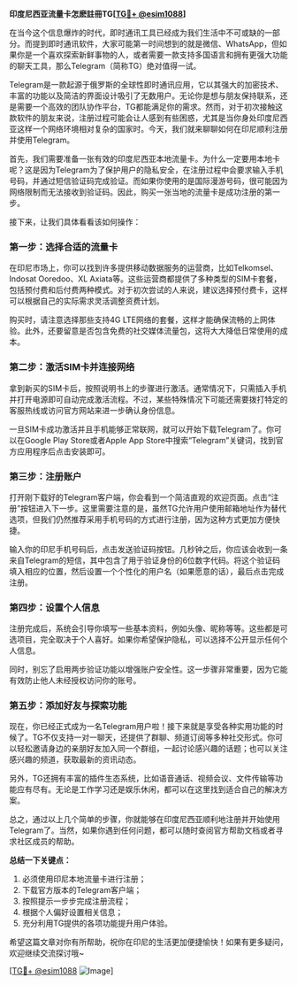 **印度尼西亚流量卡怎麽註冊TG[[TG💪+ @esim1088](https://t.me/s/esim1088)]**

在当今这个信息爆炸的时代，即时通讯工具已经成为我们生活中不可或缺的一部分。而提到即时通讯软件，大家可能第一时间想到的就是微信、WhatsApp，但如果你是一个喜欢探索新鲜事物的人，或者需要一款支持多国语言和拥有更强大功能的聊天工具，那么Telegram（简称TG）绝对值得一试。

Telegram是一款起源于俄罗斯的全球性即时通讯应用，它以其强大的加密技术、丰富的功能以及简洁的界面设计吸引了无数用户。无论你是想与朋友保持联系，还是需要一个高效的团队协作平台，TG都能满足你的需求。然而，对于初次接触这款软件的朋友来说，注册过程可能会让人感到有些困惑，尤其是当你身处印度尼西亚这样一个网络环境相对复杂的国家时。今天，我们就来聊聊如何在印尼顺利注册并使用Telegram。

首先，我们需要准备一张有效的印度尼西亚本地流量卡。为什么一定要用本地卡呢？这是因为Telegram为了保护用户的隐私安全，在注册过程中会要求输入手机号码，并通过短信验证码完成验证。而如果你使用的是国际漫游号码，很可能因为网络限制而无法接收到验证码。因此，购买一张当地的流量卡是成功注册的第一步。

接下来，让我们具体看看该如何操作：

### 第一步：选择合适的流量卡

在印尼市场上，你可以找到许多提供移动数据服务的运营商，比如Telkomsel、Indosat Ooredoo、XL Axiata等。这些运营商都提供了多种类型的SIM卡套餐，包括预付费和后付费两种模式。对于初次尝试的人来说，建议选择预付费卡，这样可以根据自己的实际需求灵活调整资费计划。

购买时，请注意选择那些支持4G LTE网络的套餐，这样才能确保流畅的上网体验。此外，还要留意是否包含免费的社交媒体流量包，这将大大降低日常使用的成本。

### 第二步：激活SIM卡并连接网络

拿到新买的SIM卡后，按照说明书上的步骤进行激活。通常情况下，只需插入手机并打开电源即可自动完成激活流程。不过，某些特殊情况下可能还需要拨打特定的客服热线或访问官方网站来进一步确认身份信息。

一旦SIM卡成功激活并且手机能够正常联网，就可以开始下载Telegram了。你可以在Google Play Store或者Apple App Store中搜索“Telegram”关键词，找到官方应用程序后点击安装即可。

### 第三步：注册账户

打开刚下载好的Telegram客户端，你会看到一个简洁直观的欢迎页面。点击“注册”按钮进入下一步。这里需要注意的是，虽然TG允许用户使用邮箱地址作为替代选项，但我们仍然推荐采用手机号码的方式进行注册，因为这种方式更加方便快捷。

输入你的印尼手机号码后，点击发送验证码按钮。几秒钟之后，你应该会收到一条来自Telegram的短信，其中包含了用于验证身份的6位数字代码。将这个验证码填入相应的位置，然后设置一个个性化的用户名（如果愿意的话），最后点击完成注册。

### 第四步：设置个人信息

注册完成后，系统会引导你填写一些基本资料，例如头像、昵称等等。这些都是可选项目，完全取决于个人喜好。如果你希望保护隐私，可以选择不公开显示任何个人信息。

同时，别忘了启用两步验证功能以增强账户安全性。这一步骤非常重要，因为它能有效防止他人未经授权访问你的账号。

### 第五步：添加好友与探索功能

现在，你已经正式成为一名Telegram用户啦！接下来就是享受各种实用功能的时候了。TG不仅支持一对一聊天，还提供了群聊、频道订阅等多种社交形式。你可以轻松邀请身边的亲朋好友加入同一个群组，一起讨论感兴趣的话题；也可以关注感兴趣的频道，获取最新的资讯动态。

另外，TG还拥有丰富的插件生态系统，比如语音通话、视频会议、文件传输等功能应有尽有。无论是工作学习还是娱乐休闲，都可以在这里找到适合自己的解决方案。

总之，通过以上几个简单的步骤，你就能够在印度尼西亚顺利地注册并开始使用Telegram了。当然，如果你遇到任何问题，都可以随时查阅官方帮助文档或者寻求社区成员的帮助。

**总结一下关键点：**
1. 必须使用印尼本地流量卡进行注册；
2. 下载官方版本的Telegram客户端；
3. 按照提示一步步完成注册流程；
4. 根据个人偏好设置相关信息；
5. 充分利用TG提供的各项功能提升用户体验。

希望这篇文章对你有所帮助，祝你在印尼的生活更加便捷愉快！如果有更多疑问，欢迎继续交流探讨哦~

[[TG💪+ @esim1088](https://t.me/s/esim1088) ![Image](https://i.postimg.cc/4NQfJmqS/Snipaste-2025-05-13-00-14-12.png)]